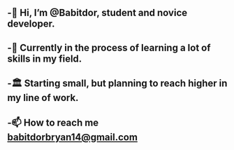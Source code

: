    ## -👋 Hi, I’m @Babitdor, student and novice developer.
   ## -📜 Currently in the process of learning a lot of skills in my field. 
     
   ## -🏛️ Starting small, but planning to reach higher in my line of work.
     

   ## -📫 How to reach me babitdorbryan14@gmail.com

<!---
Babitdor/Babitdor is a ✨ special ✨ repository because its `README.md` (this file) appears on your GitHub profile.
You can click the Preview link to take a look at your changes.
--->
